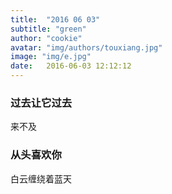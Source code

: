 ```yaml
---
title:  "2016 06 03"
subtitle: "green"
author: "cookie"
avatar: "img/authors/touxiang.jpg"
image: "img/e.jpg"
date:   2016-06-03 12:12:12
---
```


### 过去让它过去
来不及

### 从头喜欢你
白云缠绕着蓝天
